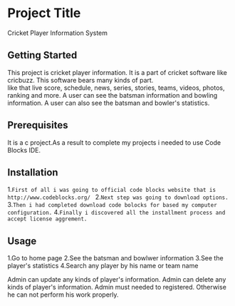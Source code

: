 # Project Title
Cricket Player Information System
## Getting Started
This project is cricket player information. 
It is a part of cricket software like cricbuzz. 
This software bears many kinds of part.  
like that live score, schedule, news, series, stories, teams, videos, photos, ranking and more.
A user can see the batsman information and bowling information.
A user can also see the batsman and bowler's statistics.
## Prerequisites
It is a c project.As a result to complete my projects i needed to use Code Blocks IDE.
## Installation
1.`First of all i was going to official code blocks website that is http://www.codeblocks.org/ `
2.`Next step was going to download options.`
3.`Then i had completed download code bolocks for based my computer configuration.`
4.`Finally i discovered all the installment process and accept license aggrement. `
## Usage
1.Go to home page
2.See the batsman and bowlwer information
3.See the player's statistics
4.Search any player by his name or team name

Admin can update any kinds of player's information.
Admin can delete any kinds of player's information.
Admin must needed to registered. Otherwise he can not perform his work properly.



